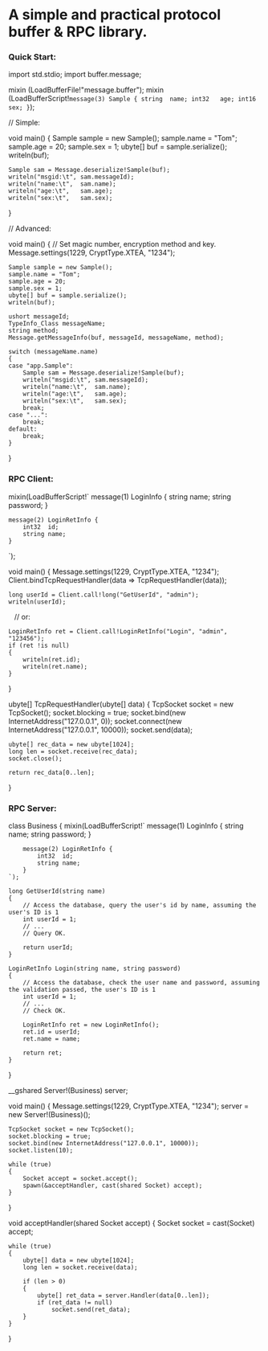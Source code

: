 # A simple and practical protocol buffer & RPC library.

### Quick Start:

import std.stdio;
import buffer.message;

mixin (LoadBufferFile!"message.buffer");
mixin (LoadBufferScript!`
	message(3) Sample {
		string	name;
		int32	age;
		int16	sex;
	}
`);

// Simple:

void main()
{
    Sample sample = new Sample();
    sample.name = "Tom";
    sample.age = 20;
    sample.sex = 1;
    ubyte[] buf = sample.serialize();
    writeln(buf);

    Sample sam = Message.deserialize!Sample(buf);
    writeln("msgid:\t", sam.messageId);
    writeln("name:\t",  sam.name);
    writeln("age:\t",   sam.age);
    writeln("sex:\t",   sam.sex);
}

// Advanced:

void main()
{
    // Set magic number, encryption method and key.
    Message.settings(1229, CryptType.XTEA, "1234");

    Sample sample = new Sample();
    sample.name = "Tom";
    sample.age = 20;
    sample.sex = 1;
    ubyte[] buf = sample.serialize();
    writeln(buf);
	
    ushort messageId;
    TypeInfo_Class messageName;
    string method;
    Message.getMessageInfo(buf, messageId, messageName, method);

    switch (messageName.name)
    {
    case "app.Sample":
        Sample sam = Message.deserialize!Sample(buf);
        writeln("msgid:\t", sam.messageId);
        writeln("name:\t",  sam.name);
        writeln("age:\t",   sam.age);
        writeln("sex:\t",   sam.sex);
        break;
    case "...":
        break;
    default:
        break;
    }
}

### RPC Client:

mixin(LoadBufferScript!`
    message(1) LoginInfo {
        string name;
        string password;
    }

    message(2) LoginRetInfo {
        int32  id;
        string name;
    }
`);

void main()
{
    Message.settings(1229, CryptType.XTEA, "1234");
    Client.bindTcpRequestHandler(data => TcpRequestHandler(data));

    long userId = Client.call!long("GetUserId", "admin");
    writeln(userId);

    // or:

    LoginRetInfo ret = Client.call!LoginRetInfo("Login", "admin", "123456");
    if (ret !is null)
    {
        writeln(ret.id);
        writeln(ret.name);
    }
}

ubyte[] TcpRequestHandler(ubyte[] data)
{
    TcpSocket socket = new TcpSocket();
    socket.blocking = true;
    socket.bind(new InternetAddress("127.0.0.1", 0));
    socket.connect(new InternetAddress("127.0.0.1", 10000));
    socket.send(data);

    ubyte[] rec_data = new ubyte[1024];
    long len = socket.receive(rec_data);
    socket.close();

    return rec_data[0..len];
}

### RPC Server:

class Business
{
    mixin(LoadBufferScript!`
        message(1) LoginInfo {
            string name;
            string password;
        }

        message(2) LoginRetInfo {
            int32  id;
            string name;
        }
    `);

    long GetUserId(string name)
    {
        // Access the database, query the user's id by name, assuming the user's ID is 1
        int userId = 1;
        // ...
        // Query OK.
        
        return userId;
    }

    LoginRetInfo Login(string name, string password)
    {
        // Access the database, check the user name and password, assuming the validation passed, the user's ID is 1
        int userId = 1;
        // ...
        // Check OK.

        LoginRetInfo ret = new LoginRetInfo();
        ret.id = userId;
        ret.name = name;

        return ret;
    }
}

__gshared Server!(Business) server;

void main()
{
    Message.settings(1229, CryptType.XTEA, "1234");
    server = new Server!(Business)();

    TcpSocket socket = new TcpSocket();
    socket.blocking = true;
    socket.bind(new InternetAddress("127.0.0.1", 10000));
    socket.listen(10);

    while (true)
    {
        Socket accept = socket.accept();
        spawn(&acceptHandler, cast(shared Socket) accept);
    }
}

void acceptHandler(shared Socket accept)
{
    Socket socket = cast(Socket) accept;

    while (true)
    {
        ubyte[] data = new ubyte[1024];
        long len = socket.receive(data);

        if (len > 0)
        {
            ubyte[] ret_data = server.Handler(data[0..len]);
            if (ret_data != null)
                socket.send(ret_data);
        }
    }
}
